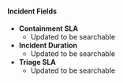 
#### Incident Fields

- **Containment SLA**
  - Updated to be searchable
- **Incident Duration**
  - Updated to be searchable
- **Triage SLA**
  - Updated to be searchable